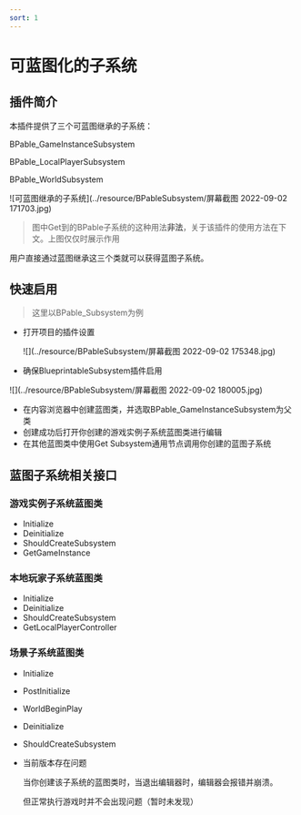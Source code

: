 ```yaml
---
sort: 1
---
```


# 可蓝图化的子系统

## 插件简介

本插件提供了三个可蓝图继承的子系统：

BPable_GameInstanceSubsystem

BPable_LocalPlayerSubsystem

BPable_WorldSubsystem

![可蓝图继承的子系统](../resource/BPableSubsystem/屏幕截图 2022-09-02 171703.jpg)

> 图中Get到的BPable子系统的这种用法**非法**，关于该插件的使用方法在下文。上图仅仅时展示作用

用户直接通过蓝图继承这三个类就可以获得蓝图子系统。

## 快速启用

> 这里以BPable_Subsystem为例

- 打开项目的插件设置

  ![](../resource/BPableSubsystem/屏幕截图 2022-09-02 175348.jpg)



- 确保BlueprintableSubsystem插件启用

![](../resource/BPableSubsystem/屏幕截图 2022-09-02 180005.jpg)

- 在内容浏览器中创建蓝图类，并选取BPable_GameInstanceSubsystem为父类
- 创建成功后打开你创建的游戏实例子系统蓝图类进行编辑
- 在其他蓝图类中使用Get Subsystem通用节点调用你创建的蓝图子系统

## 蓝图子系统相关接口

### 游戏实例子系统蓝图类

- Initialize
- Deinitialize
- ShouldCreateSubsystem
- GetGameInstance

### 本地玩家子系统蓝图类

- Initialize
- Deinitialize
- ShouldCreateSubsystem
- GetLocalPlayerController

### 场景子系统蓝图类

- Initialize

- PostInitialize

- WorldBeginPlay

- Deinitialize

- ShouldCreateSubsystem

- 当前版本存在问题

  当你创建该子系统的蓝图类时，当退出编辑器时，编辑器会报错并崩溃。

  但正常执行游戏时并不会出现问题（暂时未发现）